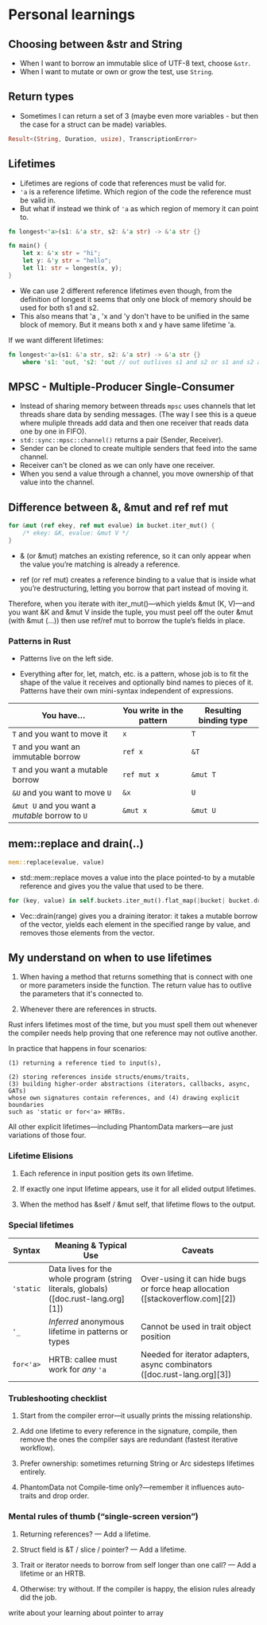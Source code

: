 # Personal learnings

## Choosing between &str and String

- When I want to borrow an immutable slice of UTF-8 text, choose `&str`.
- When I want to mutate or own or grow the test, use `String`.

## Return types

- Sometimes I can return a set of 3 (maybe even more variables - but then the
case for a struct can be made) variables.

```rust
Result<(String, Duration, usize), TranscriptionError>
```

## Lifetimes

- Lifetimes are regions of code that references must be valid for.
- `'a` is a reference lifetime. Which region of the code the reference must be
valid in. 
- But what if instead we think of `'a` as which region of memory it can
point to.

```rust
fn longest<'a>(s1: &'a str, s2: &'a str) -> &'a str {}

fn main() {
    let x: &'x str = "hi";
    let y: &'y str = "hello";
    let l1: str = longest(x, y);
}
```

- We can use 2 different reference lifetimes even though, from the definition of
longest it seems that only one block of memory should be used for both s1 and s2.
- This also means that 'a , 'x and 'y don't have to be unified in the same block
of memory. But it means both x and y have same lifetime 'a.

If we want different lifetimes:

```rust
fn longest<'a>(s1: &'a str, s2: &'a str) -> &'a str {}
    where 's1: 'out, 's2: 'out // out outlives s1 and s2 or s1 and s2 are a subset of out
```

## MPSC - Multiple-Producer Single-Consumer

- Instead of sharing memory between threads `mpsc` uses channels that let threads
share data by sending messages. (The way I see this is a queue where muliple 
threads add data and then one receiver that reads data one by one in FIFO).
- `std::sync::mpsc::channel()` returns a pair (Sender, Receiver).
- Sender can be cloned to create multiple senders that feed into the same channel.
- Receiver can't be cloned as we can only have one receiver.
- When you send a value through a channel, you move ownership of that value into 
the channel. 

## Difference between &, &mut and ref ref mut

```rust
for &mut (ref ekey, ref mut evalue) in bucket.iter_mut() {
    /* ekey: &K, evalue: &mut V */
}
```

- & (or &mut) matches an existing reference, so it can only appear when the value 
you’re matching is already a reference.

- ref (or ref mut) creates a reference binding to a value that is inside what 
you’re destructuring, letting you borrow that part instead of moving it.

Therefore, when you iterate with iter_mut()—which yields &mut (K, V)—and you 
want &K and &mut V inside the tuple, you must peel off the outer &mut 
(with &mut (…)) then use ref/ref mut to borrow the tuple’s fields in place.

### Patterns in Rust

- Patterns live on the left side.

- Everything after for, let, match, etc. is a pattern, whose job is to fit the 
shape of the value it receives and optionally bind names to pieces of it. 
Patterns have their own mini-syntax independent of expressions.

| You have…                                       | You write in the pattern | Resulting binding type |
| ----------------------------------------------- | ------------------------ | ---------------------- |
| `T` and you want to move it                     | `x`                      | `T`                    |
| `T` and you want an immutable borrow            | `ref x`                  | `&T`                   |
| `T` and you want a mutable borrow               | `ref mut x`              | `&mut T`               |
| `&U` and you want to move `U`                   | `&x`                     | `U`                    |
| `&mut U` and you want a *mutable* borrow to `U` | `&mut x`                 | `&mut U`               |


## mem::replace and drain(..)

```rust
mem::replace(evalue, value)
```

- std::mem::replace moves a value into the place pointed-to by a mutable 
reference and gives you the value that used to be there. 

```rust
for (key, value) in self.buckets.iter_mut().flat_map(|bucket| bucket.drain(..))
```

- Vec::drain(range) gives you a draining iterator: it takes a mutable borrow of 
the vector, yields each element in the specified range by value, and removes 
those elements from the vector.

## My understand on when to use lifetimes

1. When having a method that returns something that is connect with one or more
parameters inside the function. The return value has to outlive the parameters
that it's connected to.

2. Whenever there are references in structs.

Rust infers lifetimes most of the time, but you must spell them out whenever the 
compiler needs help proving that one reference may not outlive another. 

In practice that happens in four scenarios: 

    (1) returning a reference tied to input(s), 
    
    (2) storing references inside structs/enums/traits, 
    (3) building higher-order abstractions (iterators, callbacks, async, GATs) 
    whose own signatures contain references, and (4) drawing explicit boundaries 
    such as 'static or for<'a> HRTBs. 

All other explicit lifetimes—including PhantomData markers—are just variations 
of those four.

### Lifetime Elisions

1. Each reference in input position gets its own lifetime.

2. If exactly one input lifetime appears, use it for all elided output lifetimes.

3. When the method has &self / &mut self, that lifetime flows to the output.

### Special lifetimes

| Syntax    | Meaning & Typical Use                                                                | Caveats                                                                       |
| --------- | ------------------------------------------------------------------------------------ | ----------------------------------------------------------------------------- |
| `'static` | Data lives for the whole program (string literals, globals) ([doc.rust-lang.org][1]) | Over-using it can hide bugs or force heap allocation ([stackoverflow.com][2]) |
| `'_`      | *Inferred* anonymous lifetime in patterns or types                                   | Cannot be used in trait object position                                       |
| `for<'a>` | HRTB: callee must work for *any* `'a`                                                | Needed for iterator adapters, async combinators ([doc.rust-lang.org][3])      |

### Trubleshooting checklist

1. Start from the compiler error—it usually prints the missing relationship.

2. Add one lifetime to every reference in the signature, compile, then remove the ones the compiler says are redundant (fastest iterative workflow).

3. Prefer ownership: sometimes returning String or Arc<T> sidesteps lifetimes entirely.

4. PhantomData not Compile-time only?—remember it influences auto-traits and drop order.

### Mental rules of thumb (“single-screen version”)

1. Returning references? — Add a lifetime.

2. Struct field is &T / slice / pointer? — Add a lifetime.

3. Trait or iterator needs to borrow from self longer than one call? — Add a lifetime or an HRTB.

4. Otherwise: try without. If the compiler is happy, the elision rules already did the job.

write about your learning about pointer to array
